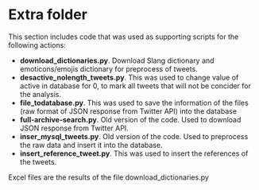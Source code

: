 # Extra folder

This section includes code that was used as supporting scripts for the following actions:

- **download_dictionaries.py**. Download Slang dictionary and emoticons/emojis dictionary for preprocess of tweets.
- **desactive_nolength_tweets.py**. This was used to change value of active in database for 0, to mark all tweets that will not be concider for the analysis.
- **file_todatabase.py**. This was used to save the information of the files (raw format of JSON response from Twitter API) into the database
- **full-archive-search.py**. Old version of the code. Used to download JSON response from Twitter API.
- **inser_mysql_tweets.py**. Old version of the code. Used to preprocess the raw data and insert it into the database.
- **insert_reference_tweet.py**. This was used to insert the references of the tweets.


Excel files are the results of the file download_dictionaries.py
